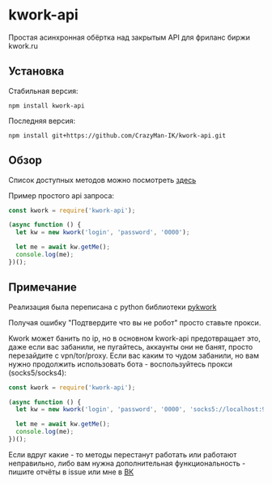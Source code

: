 # kwork-api

Простая асинхронная обёртка над закрытым API для фриланс биржи kwork.ru

## Установка

Стабильная версия:
```
npm install kwork-api
```

Последняя версия:
```
npm install git+https://github.com/CrazyMan-IK/kwork-api.git
```

## Обзор

Список доступных методов можно посмотреть [здесь](./examples/api_example.js)

Пример простого api запроса:

```js
const kwork = require('kwork-api');

(async function () {
  let kw = new kwork('login', 'password', '0000');

  let me = await kw.getMe();
  console.log(me);
})();
```

## Примечание
Реализация была переписана с python библиотеки [pykwork](https://github.com/kesha1225/pykwork)

Получая ошибку "Подтвердите что вы не робот" просто ставьте прокси.

Kwork может банить по ip, но в основном kwork-api предотвращает это, даже если вас забанили, не пугайтесь, аккаунты они не банят, просто перезайдите с vpn/tor/proxy. Если вас каким то чудом забанили, но вам нужно продолжить использовать бота - воспользуйтесь прокси (socks5/socks4):

```js
const kwork = require('kwork-api');

(async function () {
  let kw = new kwork('login', 'password', '0000', 'socks5://localhost:9050');

  let me = await kw.getMe();
  console.log(me);
})();
```

Если вдруг какие - то методы перестанут работать или работают неправильно, либо вам нужна дополнительная функциональность -
пишите отчёты в issue или мне в [ВК](https://vk.com/crazy_man_ik)
